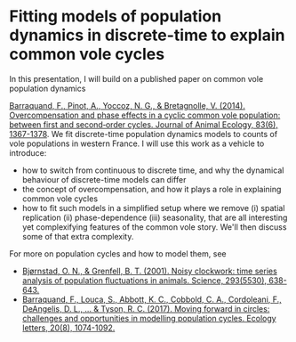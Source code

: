 # Fitting models of population dynamics in discrete-time to explain common vole cycles

In this presentation, I will build on a published paper on common vole population dynamics

[Barraquand, F., Pinot, A., Yoccoz, N. G., & Bretagnolle, V. (2014). Overcompensation and phase effects in a cyclic common vole population: between first and second‐order cycles. Journal of Animal Ecology, 83(6), 1367-1378](https://besjournals.onlinelibrary.wiley.com/doi/full/10.1111/1365-2656.12257). We fit discrete-time population dynamics models to counts of vole populations in western France. I will use this work as a vehicle to introduce:
- how to switch from continuous to discrete time, and why the dynamical behaviour of discrete-time models can differ
- the concept of overcompensation, and how it plays a role in explaining common vole cycles
- how to fit such models in a simplified setup where we remove (i) spatial replication (ii) phase-dependence (iii) seasonality, that are all interesting yet complexifying features of the common vole story. We'll then discuss some of that extra complexity. 

For more on population cycles and how to model them, see
- [Bjørnstad, O. N., & Grenfell, B. T. (2001). Noisy clockwork: time series analysis of population fluctuations in animals. Science, 293(5530), 638-643.](https://www.science.org/doi/full/10.1126/science.1062226)
- [Barraquand, F., Louca, S., Abbott, K. C., Cobbold, C. A., Cordoleani, F., DeAngelis, D. L., ... & Tyson, R. C. (2017). Moving forward in circles: challenges and opportunities in modelling population cycles. Ecology letters, 20(8), 1074-1092.](https://onlinelibrary.wiley.com/doi/full/10.1111/ele.12789)
